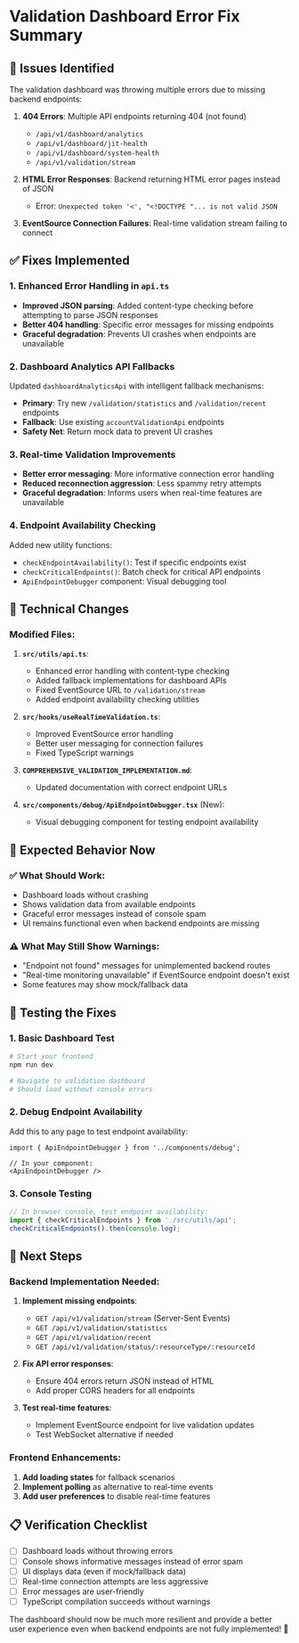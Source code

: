# Validation Dashboard Error Fix Summary

## 🚨 Issues Identified

The validation dashboard was throwing multiple errors due to missing backend endpoints:

1. **404 Errors**: Multiple API endpoints returning 404 (not found)
   - `/api/v1/dashboard/analytics`
   - `/api/v1/dashboard/jit-health`
   - `/api/v1/dashboard/system-health`
   - `/api/v1/validation/stream`

2. **HTML Error Responses**: Backend returning HTML error pages instead of JSON
   - Error: `Unexpected token '<', "<!DOCTYPE "... is not valid JSON`

3. **EventSource Connection Failures**: Real-time validation stream failing to connect

## ✅ Fixes Implemented

### 1. Enhanced Error Handling in `api.ts`

- **Improved JSON parsing**: Added content-type checking before attempting to parse JSON responses
- **Better 404 handling**: Specific error messages for missing endpoints
- **Graceful degradation**: Prevents UI crashes when endpoints are unavailable

### 2. Dashboard Analytics API Fallbacks

Updated `dashboardAnalyticsApi` with intelligent fallback mechanisms:

- **Primary**: Try new `/validation/statistics` and `/validation/recent` endpoints
- **Fallback**: Use existing `accountValidationApi` endpoints
- **Safety Net**: Return mock data to prevent UI crashes

### 3. Real-time Validation Improvements

- **Better error messaging**: More informative connection error handling
- **Reduced reconnection aggression**: Less spammy retry attempts
- **Graceful degradation**: Informs users when real-time features are unavailable

### 4. Endpoint Availability Checking

Added new utility functions:
- `checkEndpointAvailability()`: Test if specific endpoints exist
- `checkCriticalEndpoints()`: Batch check for critical API endpoints
- `ApiEndpointDebugger` component: Visual debugging tool

## 🔧 Technical Changes

### Modified Files:

1. **`src/utils/api.ts`**:
   - Enhanced error handling with content-type checking
   - Added fallback implementations for dashboard APIs
   - Fixed EventSource URL to `/validation/stream`
   - Added endpoint availability checking utilities

2. **`src/hooks/useRealTimeValidation.ts`**:
   - Improved EventSource error handling
   - Better user messaging for connection failures
   - Fixed TypeScript warnings

3. **`COMPREHENSIVE_VALIDATION_IMPLEMENTATION.md`**:
   - Updated documentation with correct endpoint URLs

4. **`src/components/debug/ApiEndpointDebugger.tsx`** (New):
   - Visual debugging component for testing endpoint availability

## 🎯 Expected Behavior Now

### ✅ What Should Work:
- Dashboard loads without crashing
- Shows validation data from available endpoints
- Graceful error messages instead of console spam
- UI remains functional even when backend endpoints are missing

### ⚠️ What May Still Show Warnings:
- "Endpoint not found" messages for unimplemented backend routes
- "Real-time monitoring unavailable" if EventSource endpoint doesn't exist
- Some features may show mock/fallback data

## 🧪 Testing the Fixes

### 1. Basic Dashboard Test
```bash
# Start your frontend
npm run dev

# Navigate to validation dashboard
# Should load without console errors
```

### 2. Debug Endpoint Availability
Add this to any page to test endpoint availability:
```tsx
import { ApiEndpointDebugger } from '../components/debug';

// In your component:
<ApiEndpointDebugger />
```

### 3. Console Testing
```javascript
// In browser console, test endpoint availability:
import { checkCriticalEndpoints } from './src/utils/api';
checkCriticalEndpoints().then(console.log);
```

## 🚀 Next Steps

### Backend Implementation Needed:
1. **Implement missing endpoints**:
   - `GET /api/v1/validation/stream` (Server-Sent Events)
   - `GET /api/v1/validation/statistics`
   - `GET /api/v1/validation/recent`
   - `GET /api/v1/validation/status/:resourceType/:resourceId`

2. **Fix API error responses**:
   - Ensure 404 errors return JSON instead of HTML
   - Add proper CORS headers for all endpoints

3. **Test real-time features**:
   - Implement EventSource endpoint for live validation updates
   - Test WebSocket alternative if needed

### Frontend Enhancements:
1. **Add loading states** for fallback scenarios
2. **Implement polling** as alternative to real-time events
3. **Add user preferences** to disable real-time features

## 📋 Verification Checklist

- [ ] Dashboard loads without throwing errors
- [ ] Console shows informative messages instead of error spam
- [ ] UI displays data (even if mock/fallback data)
- [ ] Real-time connection attempts are less aggressive
- [ ] Error messages are user-friendly
- [ ] TypeScript compilation succeeds without warnings

The dashboard should now be much more resilient and provide a better user experience even when backend endpoints are not fully implemented! 🎉
